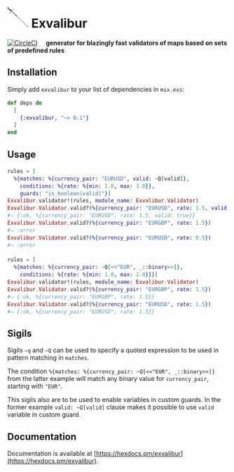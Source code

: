 # ![Logo](https://github.com/am-kantox/exvalibur/blob/master/stuff/logo-48x48.png?raw=true) Exvalibur

[![CircleCI](https://circleci.com/gh/am-kantox/exvalibur.svg?style=svg)](https://circleci.com/gh/am-kantox/exvalibur)     **generator for blazingly fast validators of maps based on sets of predefined rules**

## Installation

Simply add `exvalibur` to your list of dependencies in `mix.exs`:

```elixir
def deps do
  [
    {:exvalibur, "~> 0.1"}
  ]
end
```

## Usage

```elixir
rules = [
  %{matches: %{currency_pair: "EURUSD", valid: ~Q[valid]},
    conditions: %{rate: %{min: 1.0, max: 3.0}},
    guards: "is_boolean(valid)"}]
Exvalibur.validator!(rules, module_name: Exvalibur.Validator)
Exvalibur.Validator.valid?(%{currency_pair: "EURUSD", rate: 1.5, valid: true})
#⇒ {:ok, %{currency_pair: "EURUSD", rate: 1.5, valid: true}}
Exvalibur.Validator.valid?(%{currency_pair: "EURGBP", rate: 1.5})
#⇒ :error
Exvalibur.Validator.valid?(%{currency_pair: "EURUSD", rate: 0.5})
#⇒ :error

rules = [
  %{matches: %{currency_pair: ~Q[<<"EUR", _::binary>>]},
    conditions: %{rate: %{min: 1.0, max: 2.0}}}]
Exvalibur.validator!(rules, module_name: Exvalibur.Validator)
Exvalibur.Validator.valid?(%{currency_pair: "EURGBP", rate: 1.5})
#⇒ {:ok, %{currency_pair: "EURGBP", rate: 1.5}}
Exvalibur.Validator.valid?(%{currency_pair: "EURUSD", rate: 1.5})
#⇒ {:ok, %{currency_pair: "EURUSD", rate: 1.5}}
```

## Sigils

Sigils `~q` and `~Q` can be used to specify a quoted expression to be used in
pattern matching in `matches`.

The condition `%{matches: %{currency_pair: ~Q[<<"EUR", _::binary>>]}` from
the latter example will match any binary value for `currency_pair`, starting with
`"EUR"`.

This sigils also are to be used to enable variables in custom guards. In the
former example `valid: ~Q[valid]` clause makes it possible to use `valid`
variable in custom guard.

## Documentation

Documentation is available at [https://hexdocs.pm/exvalibur](https://hexdocs.pm/exvalibur).

